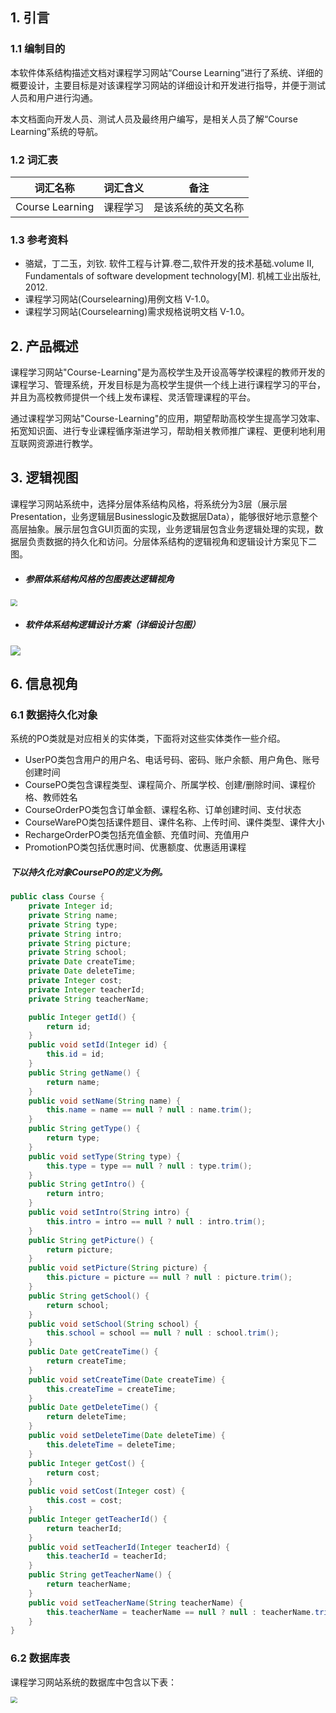 ## 1. 引言

### 1.1 编制目的

本软件体系结构描述文档对课程学习网站“Course Learning”进行了系统、详细的概要设计，主要目标是对该课程学习网站的详细设计和开发进行指导，并便于测试人员和用户进行沟通。

本文档面向开发人员、测试人员及最终用户编写，是相关人员了解“Course Learning”系统的导航。

### 1.2 词汇表

|    词汇名称     | 词汇含义 |        备注        |
| :-------------: | :------: | :----------------: |
| Course Learning | 课程学习 | 是该系统的英文名称 |

### 1.3 参考资料

- 骆斌，丁二玉，刘钦. 软件工程与计算.卷二,软件开发的技术基础.volume Ⅱ, Fundamentals of software development technology[M]. 机械工业出版社, 2012.
- 课程学习网站(Courselearning)用例文档 V-1.0。
- 课程学习网站(Courselearning)需求规格说明文档 V-1.0。



## 2. 产品概述

课程学习网站"Course-Learning"是为高校学生及开设高等学校课程的教师开发的课程学习、管理系统，开发目标是为高校学生提供一个线上进行课程学习的平台，并且为高校教师提供一个线上发布课程、灵活管理课程的平台。

通过课程学习网站"Course-Learning"的应用，期望帮助高校学生提高学习效率、拓宽知识面、进行专业课程循序渐进学习，帮助相关教师推广课程、更便利地利用互联网资源进行教学。



## 3. 逻辑视图

课程学习网站系统中，选择分层体系结构风格，将系统分为3层（展示层Presentation，业务逻辑层Businesslogic及数据层Data），能够很好地示意整个高层抽象。展示层包含GUI页面的实现，业务逻辑层包含业务逻辑处理的实现，数据层负责数据的持久化和访问。分层体系结构的逻辑视角和逻辑设计方案见下二图。

- ##### 参照体系结构风格的包图表达逻辑视角

<img src="https://document3-architecture.oss-cn-beijing.aliyuncs.com/HomeworkImgs/逻辑视角.png" style="zoom:67%;" />



- ##### 软件体系结构逻辑设计方案（详细设计包图）

![](https://document3-architecture.oss-cn-beijing.aliyuncs.com/HomeworkImgs/逻辑设计方案包图.png)



## 6. 信息视角

### 6.1 数据持久化对象

系统的PO类就是对应相关的实体类，下面将对这些实体类作一些介绍。

- UserPO类包含用户的用户名、电话号码、密码、账户余额、用户角色、账号创建时间
- CoursePO类包含课程类型、课程简介、所属学校、创建/删除时间、课程价格、教师姓名
- CourseOrderPO类包含订单金额、课程名称、订单创建时间、支付状态
- CourseWarePO类包括课件题目、课件名称、上传时间、课件类型、课件大小
- RechargeOrderPO类包括充值金额、充值时间、充值用户
- PromotionPO类包括优惠时间、优惠额度、优惠适用课程

##### 下以持久化对象CoursePO的定义为例。

```java
public class Course {
    private Integer id;
    private String name;
    private String type;
    private String intro;
    private String picture;
    private String school;
    private Date createTime;
    private Date deleteTime;
    private Integer cost;
    private Integer teacherId;
    private String teacherName;

    public Integer getId() {
        return id;
    }
    public void setId(Integer id) {
        this.id = id;
    }
    public String getName() {
        return name;
    }
    public void setName(String name) {
        this.name = name == null ? null : name.trim();
    }
    public String getType() {
        return type;
    }
    public void setType(String type) {
        this.type = type == null ? null : type.trim();
    }
    public String getIntro() {
        return intro;
    }
    public void setIntro(String intro) {
        this.intro = intro == null ? null : intro.trim();
    }
    public String getPicture() {
        return picture;
    }
    public void setPicture(String picture) {
        this.picture = picture == null ? null : picture.trim();
    }
    public String getSchool() {
        return school;
    }
    public void setSchool(String school) {
        this.school = school == null ? null : school.trim();
    }
    public Date getCreateTime() {
        return createTime;
    }
    public void setCreateTime(Date createTime) {
        this.createTime = createTime;
    }
    public Date getDeleteTime() {
        return deleteTime;
    }
    public void setDeleteTime(Date deleteTime) {
        this.deleteTime = deleteTime;
    }
    public Integer getCost() {
        return cost;
    }
    public void setCost(Integer cost) {
        this.cost = cost;
    }
    public Integer getTeacherId() {
        return teacherId;
    }
    public void setTeacherId(Integer teacherId) {
        this.teacherId = teacherId;
    }
    public String getTeacherName() {
        return teacherName;
    }
    public void setTeacherName(String teacherName) {
        this.teacherName = teacherName == null ? null : teacherName.trim();
    }
}
```

### 6.2 数据库表

课程学习网站系统的数据库中包含以下表：

<img src="https://document3-architecture.oss-cn-beijing.aliyuncs.com/HomeworkImgs/数据库表.png" style="zoom:67%;" />
